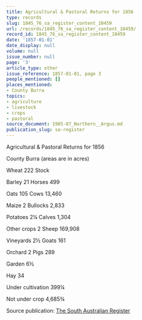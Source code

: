 ```yaml
---
title: Agricultural & Pastoral Returns for 1856
type: records
slug: 1845_76_sa_register_content_10459
url: /records/1845_76_sa_register_content_10459/
record_id: 1845_76_sa_register_content_10459
date: '1857-01-01'
date_display: null
volume: null
issue_number: null
page: '3'
article_type: other
issue_reference: 1857-01-01, page 3
people_mentioned: []
places_mentioned:
- County Burra
topics:
- agriculture
- livestock
- crops
- pastoral
source_document: 1985-87_Northern__Argus.md
publication_slug: sa-register
---
```


Agricultural & Pastoral Returns for 1856

County Burra (areas are in acres)

Wheat	222	Stock

Barley	21	Horses	499

Oats	105	Cows	13,460

Maize	2	Bullocks	2,833

Potatoes 	2¼	Calves	1,304

Other crops	2	Sheep	169,908

Vineyards	2½	Goats	161

Orchard	2	Pigs	289

Garden 	6½

Hay	34

Under cultivation	399¼

Not under crop	4,685¾

Source publication: [The South Australian Register](/publications/sa-register/)
